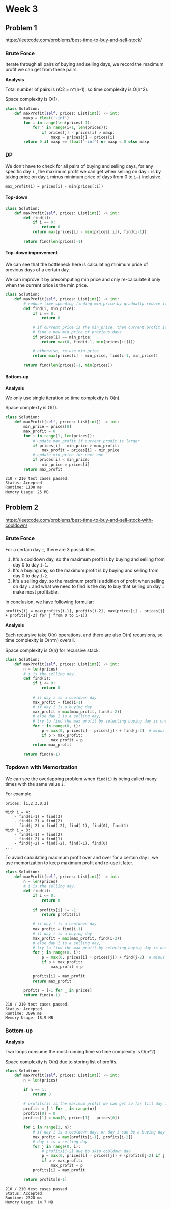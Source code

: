 # Week 3

## Problem 1
https://leetcode.com/problems/best-time-to-buy-and-sell-stock/

### Brute Force
Iterate through all pairs of buying and selling days, we record the maximum profit we can get from these pairs.

**Analysis**

Total number of pairs is nC2 = n*(n-1), so time complexity is O(n^2).

Space complexity is O(1).

```python
class Solution:
    def maxProfit(self, prices: List[int]) -> int:
        maxp = float('-inf')
        for i in range(len(prices)-1):
            for j in range(i+1, len(prices)):
                if prices[j] - prices[i] > maxp:
                    maxp = prices[j] - prices[i]
        return 0 if maxp == float('-inf') or maxp < 0 else maxp
```

### DP
We don't have to check for all pairs of buying and selling days, for any specific day `i` , the maximum profit we can get when selling on day `i` is by taking price on day `i` minus minimum price of days from 0 to `i-1` inclusive.

```
max_profit(i) = prices[i] - min(prices[:i])
```

#### Top-down
```python
class Solution:
    def maxProfit(self, prices: List[int]) -> int:
        def find(i):
            if i == 0:
                return 0
            return max(prices[i] - min(prices[:i]), find(i-1))
        
        return find(len(prices)-1)
```

#### Top-down improvement
We can see that the bottleneck here is calculating minimum price of previous days of a certain day.

We can improve it by precomputing min price and only re-calculate it only when the current price is the min price.

```python
class Solution:
    def maxProfit(self, prices: List[int]) -> int:
        # reduce time spending finding min_price by gradually reduce it by current price
        def find(i, min_price):
            if i == 0:
                return 0
            
            # if current price is the min_price, then current profit is 0, 
            # find a new min_price of previous days
            if prices[i] == min_price:
                return max(0, find(i-1, min(prices[:i])))

            # otherwise, re-use min_price
            return max(prices[i] - min_price, find(i-1, min_price))
        
        return find(len(prices)-1, min(prices))
```

#### Bottom-up
**Analysis**

We only use single iteration so time complexity is O(n).

Space complexty is O(1).

```python
class Solution:
    def maxProfit(self, prices: List[int]) -> int:
        min_price = prices[0]
        max_profit = 0
        for i in range(1, len(prices)):
            # update max_profit if current prodit is larger
            if prices[i] - min_price > max_profit:
                max_profit = prices[i] - min_price
            # update min_price for next one
            if prices[i] < min_price:
                min_price = prices[i]
        return max_profit
```

```
210 / 210 test cases passed.
Status: Accepted
Runtime: 1108 ms
Memory Usage: 25 MB
```

## Problem 2
https://leetcode.com/problems/best-time-to-buy-and-sell-stock-with-cooldown/

### Brute Force
For a certain day `i`, there are 3 possibilities

1. It's a cooldown day, so the maximum profit is by buying and selling from day 0 to day `i-1`.
2. It's a buying day, so the maximum profit is by buying and selling from day 0 to day `i-2`.
3. It's a selling day, so the maximum profit is addition of profit when selling on day `i` and what we need to find is the day to buy that selling on day `i` make most profitable.

In conclusion, we have following formular:

```
profits[i] = max(profits[i-1], profits[i-2], max(prices[i] - prices[j] + profits[j-2] for j from 0 to i-1))
```

**Analysis**

Each recursive take O(n) operations, and there are also O(n) recursions, so time complexity is O(n^n) overall.

Space complexity is O(n) for recursive stack.

```python
class Solution:
    def maxProfit(self, prices: List[int]) -> int:
        n = len(prices)
        # i is the selling day.
        def find(i):
            if i <= 0:
                return 0
            
            # if day i is a cooldown day
            max_profit = find(i-1)
            # if day i is a buying day
            max_profit = max(max_profit, find(i-2))
            # else day i is a selling day,
            # try to find the max profit by selecting buying day is one of previous days
            for j in range(0, i):
                p = max(0, prices[i] - prices[j]) + find(j-2)  # minus 2 due to 1 day cooldown
                if p > max_profit:
                    max_profit = p
            return max_profit
        
        return find(n-1)
```

### Topdown with Memorization
We can see the overlapping problem when `find(i)` is being called many times with the same value `i`.

For example

```
prices: [1,2,3,0,2]

With i = 4:
    - find(i-1) = find(3)
    - find(i-2) = find(2)
    - find(j-2) = find(-2), find(-1), find(0), find(1)
With i = 3:
    - find(i-1) = find(2)
    - find(i-2) = find(1)
    - find(j-2) = find(-2), find(-1), find(0)
...
```

To avoid calculating maximum profit over and over for a certain day i, we use memorization to keep maximum profit and re-use it later.


```python
class Solution:
    def maxProfit(self, prices: List[int]) -> int:
        n = len(prices)
        # i is the selling day.
        def find(i):
            if i <= 0:
                return 0
            
            if profits[i] != -1:
                return profits[i]
            
            # if day i is a cooldown day
            max_profit = find(i-1)
            # if day i is a buying day
            max_profit = max(max_profit, find(i-2))
            # else day i is a selling day,
            # try to find the max profit by selecting buying day is one of previous days
            for j in range(0, i):
                p = max(0, prices[i] - prices[j]) + find(j-2)  # minus 2 due to 1 day cooldown
                if p > max_profit:
                    max_profit = p
                    
            profits[i] = max_profit
            return max_profit
        
        profits = [-1 for _ in prices]
        return find(n-1)
```
```
210 / 210 test cases passed.
Status: Accepted
Runtime: 3096 ms
Memory Usage: 18.9 MB
```

### Bottom-up

**Analysis**

Two loops consume the most running time so time complexity is O(n^2).

Space complexity is O(n) due to storing list of profits.

```python
class Solution:
    def maxProfit(self, prices: List[int]) -> int:
        n = len(prices)

        if n == 1:
            return 0
        
        # profits[i] is the maximum profit we can get so far till day i (sell at day i)
        profits = [-1 for _ in range(n)]
        profits[0] = 0
        profits[1] = max(0, prices[1] - prices[0])
        
        for i in range(2, n):
            # if day i is a cooldown day, or day i can be a buying day
            max_profit = max(profits[i-1], profits[i-2])
            # day i is a selling day
            for j in range(0, i):
                # profits[j-2] due to skip cooldown day
                p = max(0, prices[i] - prices[j]) + (profits[j-2] if j - 2 >= 0 else 0)
                if p > max_profit:
                    max_profit = p
            profits[i] = max_profit
            
        return profits[n-1]
```

```
210 / 210 test cases passed.
Status: Accepted
Runtime: 2328 ms
Memory Usage: 14.7 MB
```
